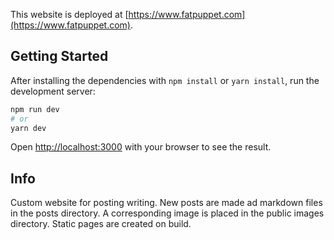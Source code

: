 This website is deployed at [https://www.fatpuppet.com](https://www.fatpuppet.com).

## Getting Started

After installing the dependencies with `npm install` or `yarn install`, run the development server:

```bash
npm run dev
# or
yarn dev
```

Open [http://localhost:3000](http://localhost:3000) with your browser to see the result.

## Info

Custom website for posting writing. New posts are made ad markdown files in the posts directory. A corresponding image is placed in the public images directory. Static pages are created on build.
